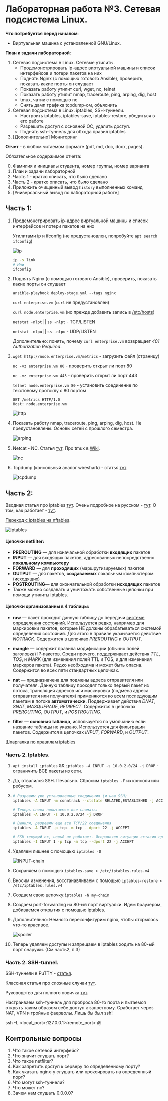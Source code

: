 # Лабораторная работа №3. Сетевая подсистема Linux.

**Что потребуется перед началом**:

- Виртуальная машина с установленной GNU/Linux.

**План и задачи лабораторной**:

1. Сетевая подсистема в Linux. Сетевые утилиты.
   - Продемонстрировать ip-адрес виртуальной машины и список интерфейсов и потери пакетов на них
   - Поднять Nginx (с помощью готового Ansible), проверить, показать какие порты он слушает
   - Показать работу утилит curl, wget, nc, telnet
   - Показать работу утилит nmap, traceroute, ping, arping, dig, host
   - tmux, чатик с помощью nc
   - Cнять дамп трафика tcpdump-ом, объяснить
2. Сетевая подсистема в Linux. iptables, SSH-туннели.
   - Настроить iptables, iptables-save, iptables-restore, убедиться в его работе
   - Разрешить доступ c основной ОС, удалить доступ.
   - Поднять ssh-туннель для обхода правил iptables
3. [Дополнительно] Мониторинг

**Отчет** - в любом читаемом формате (pdf, md, doc, docx, pages).

Обязательное содержимое отчета:

0. Фамилия и инициалы студента, номер группы, номер варианта
1. План и задачи лабораторной
2. Часть 1 - кратко описать, что было сделано
3. Часть 2 - кратко описать, что было сделано 
4. Приложить очищенный вывод `history` выполненных команд
5. [Универсальный вывод по лабораторной работе]



## Часть 1:

1. Продемонстрировать ip-адрес виртуальной машины и список интерфейсов и потери пакетов на них

   Утилитами ip и ifconfig (не предустановлен, попробуйте `apt search ifconfig`)

   ![ip](./img/s53-ip.png)

   ```bash
   ip -s link
   # Или
   ifconfig
   ```

2. Поднять Nginx (с помощью готового Ansible), проверить, показать какие порты он слушает

   `ansible-playbook deploy-stage.yml --tags nginx`

   `curl enterprise.vm` (`curl` не предустановлен)

   `curl node.enterprise.vm` (но прежде добавить запись в [/etc/hosts](https://man7.org/linux/man-pages/man5/hosts.5.html))

   `netstat -nlpt` || `ss -nlpt` - TCP/LISTEN

   `netstat -nlpu` || `ss -nlpu` - UDP/LISTEN

   Дополнительно: понять, почему `curl enterprise.vm` возвращает *401 Authorization Required*.

3. `wget http://node.enterprise.vm/metrics` - загрузить файл (страницу)

   `nc -vz enterprise.vm 80` - проверить открыт ли порт 80

   `nc -vz enterprise.vm 443` - проверить открыт ли порт 443

   `telnet node.enterprise.vm 80` - установить соединение по текстовому протоклу с 80 портом

   ```
   GET /metrics HTTP/1.0
   Host: node.enterprise.vm
   ```

   ![http](./img/54-http.png)

4. Показать работу nmap, traceroute, ping, arping, dig, host. Не предустановлены. Основы сетей с прошлого семестра.

   ![arping](./img/55-arping.png)

5. Netcat - NC. Статья [тут](https://habr.com/ru/post/336596/). Про tmux в [Wiki](./Wiki.md).

   ![nc](./img/56-nc.png)

6. Tcpdump (консольный аналог wireshark) - статья [тут](https://habr.com/ru/company/alexhost/blog/531170/)

   ![tcpdump](./img/57-tcpdump.png)



## Часть 2:

Вводная статья про iptables [тут](https://losst.ru/nastrojka-iptables-dlya-chajnikov). Очень подробное на русском - [тут](https://www.opennet.ru/docs/RUS/iptables/). О том, как работает - [тут](https://www.k-max.name/linux/netfilter-iptables-v-linux/).

[Переход с iptables на nftables](https://habr.com/ru/company/ruvds/blog/580648/).

![iptables](./img/58-iptables.jpg)

#### Цепочки netfilter: 

- **PREROUTING** — для изначальной обработки **входящих** пакетов
- **INPUT** — для входящих пакетов, адресованных непосредственно **локальному компьютеру**
- **FORWARD** — для **проходящих** (маршрутизируемых) пакетов
- **OUTPUT** — для пакетов, **создаваемых** локальным компьютером (исходящих)
- **POSTROUTING**— для окончательной обработки **исходящих** пакетов
- Также можно создавать и уничтожать собственные цепочки при помощи утилиты iptables.

#### Цепочки организованны в 4 **таблицы**:

- **raw** — пакет проходит данную таблицу до передачи [системе определения состояний](https://www.k-max.name/linux/netfilter-iptables-v-linux/#conn). Используется редко, например для маркировки пакетов, которые НЕ должны  обрабатываться системой определения состояний. Для этого в правиле  указывается действие *NOTRACK*. Содержитcя в цепочках *PREROUTING* и *OUTPUT*.

- **mangle** — содержит правила модификации (обычно полей заголовка) IP‐пакетов. Среди прочего, поддерживает действия *TTL*, *TOS*, и *MARK* (для изменения полей TTL и TOS, и для изменения маркеров пакета). Редко  необходима и может быть опасна. Содержится во всех пяти стандартных  цепочках.

- **nat** — предназначена для подмены адреса отправителя  или получателя. Данную таблицу проходят только первый пакет из потока,  трансляция адресов или маскировка (подмена адреса отправителя или  получателя) применяются ко всем последующим пакетам в потоке **автоматически**. Поддерживает действия *DNAT*, *SNAT*, *MASQUERADE*, *REDIRECT*. Содержится в цепочках *PREROUTING*, *OUTPUT*, и *POSTROUTING*.

- **filter** — **основная таблица**, используется по умолчанию если название таблицы не указано. Используется для фильтрации пакетов. Содержится в цепочках *INPUT*, *FORWARD*, и *OUTPUT*.

  

[Шпаргалка по правилам iptables](https://www.digitalocean.com/community/tutorials/iptables-essentials-common-firewall-rules-and-commands)



### Часть 2. Iptables.

1. `apt install iptables` && `iptables -A INPUT -s 10.0.2.0/24 -j DROP` - ограничить ВСЕ пакеты из сети.

2. Да, отвалился SSH. Печально. Сбросим `iptables -F` из консоли или ребусом.

3. ```bash
   # Разрешим уже установленные соединения (и наш SSH)
   iptables -A INPUT -m conntrack --ctstate RELATED,ESTABLISHED -j ACCEPT
   
   # Теперь снова попытаемся все сломать:
   iptables -A INPUT -s 10.0.2.0/24 -j DROP
   
   # Выжили, разрешим еще все TCP/22 соединения
   iptables -A INPUT -p tcp -m tcp --dport 22 -j ACCEPT
   
   # SSH текущий ок, новый не работает. Исправляем ситуацию вставив правило выше DROP
   iptables -I INPUT 1 -p tcp -m tcp --dport 22 -j ACCEPT
   ```

4. Удаляем лишнее с помощью `iptables -D`

   ![INPUT-chain](./img/59-input.png)

5. Сохраняем с помощью `iptables-save > /etc/iptables.rules.v4`

6. Вносим изменения, восстанавливаем с помощью `iptables-restore < /etc/iptables.rules.v4`

7. Создаем свою цепочку:`iptables -N my-chain`

8. Создаем port-forwarding на 80-ый порт виртуалки. Идем браузером, добиваемся открытия с помощью iptables.

9. Дополнительно: Немного переконфигурим nginx, чтобы открылось что-то красивое.

   ![spoiler](./img/60-spoiler.png)

10. Теперь удаляем доступы и запрещаем в iptables ходить на 80-ый порт снаружи. (См часть2, п.3)

    

### Часть 2. SSH-tunnel.

SSH-туннели в PuTTY - [статья](https://putty.org.ru/articles/putty-ssh-tunnels.html).

Классная статья про сложные случаи [тут](https://habr.com/ru/post/331348/).

Руководство для полного новичка [тут](https://selectel.ru/blog/ssh-tunnels/).



Настраиваем ssh-туннель для проброса 80-го порта и пытаемся открыть таким образом себе доступ к запретному. Сработает через NAT, VPN и тройные фаерволы. Лишь бы был ssh!



ssh -L <local_port>:127.0.0.1:<remote_port> <user>@<host>



## Контрольные вопросы

1. Что такое сетевой интерфейс?
2. Что значит слушать порт?
3. Что такое netfilter?
4. Как запретить доступ к серверу по определенному порту?
5. Как указать nginx-у слушать или проксировать на определнный порт?
6. Что могут ssh-туннели?
7. Что может nc?
8. Зачем нам слушать 0.0.0.0?